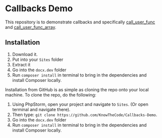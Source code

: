 # Callbacks Demo

This repository is to demonstrate callbacks and specifically [call_user_func](https://knowthecode.io/docx/php/call_user_func) and [call_user_func_array](https://knowthecode.io/docx/php/call_user_func_array).

## Installation

1. Download it.
2. Put into your `Sites` folder
3. Extract it
4. Go into the `docx.dev` folder
5. Run `composer install` in terminal to bring in the dependencies and install Composer locally.

Installation from GitHub is as simple as cloning the repo onto your local machine.  To clone the repo, do the following:

1. Using PhpStorm, open your project and navigate to `Sites`. (Or open terminal and navigate there).
2. Then type: `git clone https://github.com/KnowTheCode/Callbacks-Demo`.
3. Go into the `docx.dev` folder
4. Run `composer install` in terminal to bring in the dependencies and install Composer locally.
